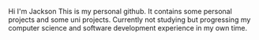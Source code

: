 Hi I'm Jackson 
This is my personal github. 
It contains some personal projects and some uni projects. 
Currently not studying but progressing my computer science and software development experience in my own time.
